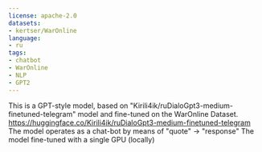 ```yaml
---
license: apache-2.0
datasets:
- kertser/WarOnline
language:
- ru
tags:
- chatbot
- WarOnline
- NLP
- GPT2
---
```

This is a GPT-style model, based on "Kirili4ik/ruDialoGpt3-medium-finetuned-telegram" model and fine-tuned on the WarOnline Dataset.
https://huggingface.co/Kirili4ik/ruDialoGpt3-medium-finetuned-telegram
The model operates as a chat-bot by means of "quote" -> "response"
The model fine-tuned with a single GPU (locally)